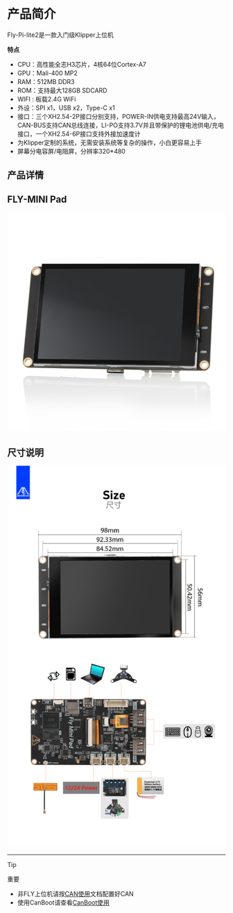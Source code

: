 # 产品简介

Fly-Pi-lite2是一款入门级Klipper上位机

**特点**

* CPU：高性能全志H3芯片，4核64位Cortex-A7
* GPU：Mali-400 MP2
* RAM：512MB DDR3
* ROM：支持最大128GB SDCARD
* WIFI :  板载2.4G WiFi
* 外设：SPI x1，USB x2，Type-C x1
* 接口：三个XH2.54-2P接口分别支持，POWER-IN供电支持最高24V输入，CAN-BUS支持CAN总线连接，LI-PO支持3.7V并且带保护的锂电池供电/充电接口，一个XH2.54-6P接口支持外接加速度计
* 为Klipper定制的系统，无需安装系统等复杂的操作，小白更容易上手
* 屏幕分电容屏/电阻屏，分辨率320*480

## 产品详情



## FLY-MINI Pad

![pi接口图jpg](../../images/boards/fly_mini_pad/pad.jpg)

## 尺寸说明

![pi接口图jpg](../../images/boards/fly_mini_pad/3.jpg)

----

> [!TIP]
> 重要

* 非FLY上位机请按[CAN使用](/advanced/can_rpi.md)文档配置好CAN
* 使用CanBoot请查看[CanBoot使用](/advanced/canboot.md)

